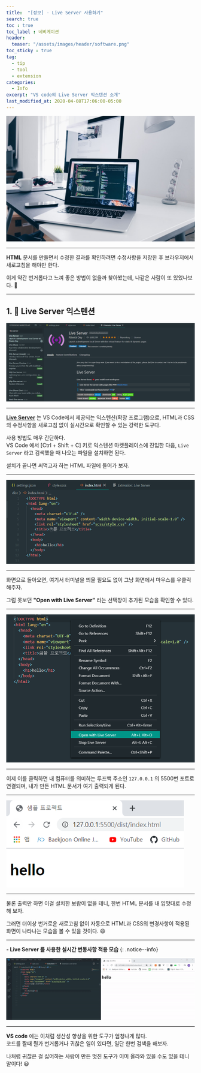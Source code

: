 ```yaml
---
title:  "[정보] - Live Server 사용하기"
search: true
toc : true
toc_label : 네비게이션
header:
  teaser: "/assets/images/header/software.png"
toc_sticky : true
tag:
  - tip
  - tool
  - extension
categories:
  - Info
excerpt: "VS code의 Live Server 익스텐션 소개"
last_modified_at: 2020-04-08T17:06:00-05:00
---
```

<img src = "/assets/images/header/software.png">

---

**HTML** 문서를 만들면서 수정한 결과를 확인하려면 수정사항을 저장한 후 브라우저에서 새로고침을 해야만 한다.   

이게 약간 번거롭다고 느껴 좋은 방법이 없을까 찾아봤는데, 나같은 사람이 또 있었나보다. 🤣   

---

## 1. 🔨 Live Server 익스텐션   

<img src = "/assets/images/2020-04-10-live-server/intro.PNG">

---

[**Live Server**](https://marketplace.visualstudio.com/items?itemName=ritwickdey.LiveServer) 는 VS Code에서 제공되는 익스텐션(확장 프로그램)으로, HTML과 CSS의 수정사항을 새로고침 없이 실시간으로 확인할 수 있는 강력한 도구다.

사용 방법도 매우 간단하다.   
VS Code 에서 [Ctrl + Shift + C] 키로 익스텐션 마켓플레이스에 진입한 다음, `Live Server` 라고 검색했을 때 나오는 파일을 설치하면 된다.

설치가 끝나면 써먹고자 하는 HTML 파일에 들어가 보자.

---

<img src = "/assets/images/2020-04-10-live-server/sample.PNG">

---

화면으로 돌아오면, 여기서 터미널을 띄울 필요도 없이 그냥 화면에서 마우스를 우클릭해주자.   

그럼 못보던 **"Open with Live Server"** 라는 선택창이 추가된 모습을 확인할 수 있다.

---

<img src = "/assets/images/2020-04-10-live-server/menu.PNG">

---

이제 이를 클릭하면 내 컴퓨터를 의미하는 루프백 주소인 `127.0.0.1` 의 5500번 포트로 연결되며, 내가 만든 HTML 문서가 여기 출력되게 된다.

---

<img src = "/assets/images/2020-04-10-live-server/screen.PNG">

---

물론 출력만 하면 이걸 설치한 보람이 없을 테니, 한번 HTML 문서를 내 입맛대로 수정해 보자.

그러면 더이상 번거로운 새로고침 없이 자동으로 HTML과 CSS의 변경사항이 적용된 화면이 나타나는 모습을 볼 수 있을 것이다. 😄

---

**- Live Server 를 사용한 실시간 변동사항 적용 모습**
{: .notice--info}

<img src = "/assets/images/2020-04-10-live-server/live.gif">

---

**VS code** 에는 이처럼 생산성 향상을 위한 도구가 엄청나게 많다.   
코드를 짤때 뭔가 번거롭거나 귀찮은 일이 있다면, 일단 한번 검색을 해보자.   

나처럼 귀찮은 걸 싫어하는 사람이 만든 멋진 도구가 이미 올라와 있을 수도 있을 테니 말이다! 😆
